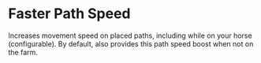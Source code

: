 # Faster Path Speed
Increases movement speed on placed paths, including while on your horse (configurable). By default, also provides this path speed boost when not on the farm.

